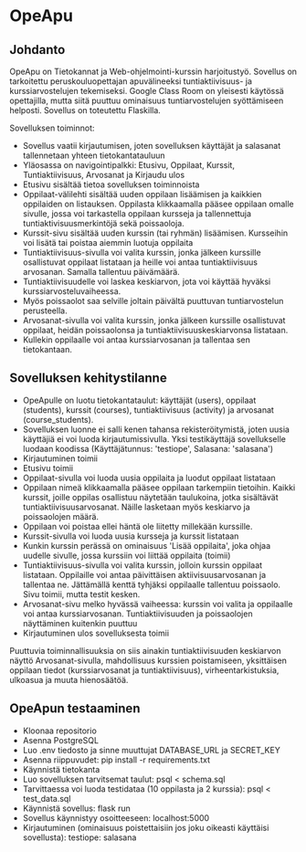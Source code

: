 # OpeApu
## Johdanto
OpeApu on Tietokannat ja Web-ohjelmointi-kurssin harjoitustyö. Sovellus on tarkoitettu peruskouluopettajan
apuvälineeksi tuntiaktiivisuus- ja kurssiarvostelujen tekemiseksi. Google Class Room on yleisesti käytössä
opettajilla, mutta siitä puuttuu ominaisuus tuntiarvostelujen syöttämiseen helposti. Sovellus on toteutettu Flaskilla.

Sovelluksen toiminnot:
* Sovellus vaatii kirjautumisen, joten sovelluksen käyttäjät ja salasanat tallennetaan yhteen tietokantatauluun
* Yläosassa on navigointipalkki: Etusivu, Oppilaat, Kurssit, Tuntiaktiivisuus, Arvosanat ja Kirjaudu ulos
* Etusivu sisältää tietoa sovelluksen toiminnoista
* Oppilaat-välilehti sisältää uuden oppilaan lisäämisen ja kaikkien oppilaiden on listauksen. Oppilasta klikkaamalla pääsee oppilaan omalle sivulle, jossa voi tarkastella oppilaan kursseja ja tallennettuja tuntiaktivisuusmerkintöjä sekä poissaoloja.
* Kurssit-sivu sisältää uuden kurssin (tai ryhmän) lisäämisen. Kursseihin voi lisätä tai poistaa aiemmin luotuja oppilaita
* Tuntiaktiivisuus-sivulla voi valita kurssin, jonka jälkeen kurssille osallistuvat oppilaat listataan ja heille voi antaa tuntiaktiivisuus arvosanan. Samalla tallentuu päivämäärä.
* Tuntiaktiivisuudelle voi laskea keskiarvon, jota voi käyttää hyväksi kurssiarvosteluvaiheessa.
* Myös poissaolot saa selville joltain päivältä puuttuvan tuntiarvostelun perusteella.
* Arvosanat-sivulla voi valita kurssin, jonka jälkeen kurssille osallistuvat oppilaat, heidän poissaolonsa ja tuntiaktiivisuuskeskiarvonsa listataan.
* Kullekin oppilaalle voi antaa kurssiarvosanan ja tallentaa sen tietokantaan.

## Sovelluksen kehitystilanne
* OpeApulle on luotu tietokantataulut: käyttäjät (users), oppilaat (students), kurssit 
(courses), tuntiaktiivisuus (activity) ja arvosanat (course_students).  
* Sovelluksen luonne ei salli kenen tahansa rekisteröitymistä, joten uusia käyttäjiä ei voi luoda kirjautumissivulla. Yksi testikäyttäjä
sovellukselle luodaan koodissa (Käyttäjätunnus: 'testiope', Salasana: 'salasana')
* Kirjautuminen toimii
* Etusivu toimii
* Oppilaat-sivulla voi luoda uusia oppilaita ja luodut oppilaat listataan
* Oppilaan nimeä klikkaamalla pääsee oppilaan tarkempiin tietoihin. Kaikki kurssit, joille oppilas osallistuu näytetään taulukoina, jotka sisältävät tuntiaktiivisuusarvosanat. Näille lasketaan myös keskiarvo ja poissaolojen määrä. 
* Oppilaan voi poistaa ellei häntä ole liitetty millekään kurssille.
* Kurssit-sivulla voi luoda uusia kursseja ja kurssit listataan
* Kunkin kurssin perässä on ominaisuus 'Lisää oppilaita', joka ohjaa uudelle sivulle, jossa kurssiin voi liittää oppilaita (toimii)
* Tuntiaktiivisuus-sivulla voi valita kurssin, jolloin kurssin oppilaat listataan. Oppilaille voi antaa päivittäisen aktiivisuusarvosanan ja tallentaa ne. Jättämällä kenttä tyhjäksi oppilaalle tallentuu poissaolo. Sivu toimii, mutta testit kesken.
* Arvosanat-sivu melko hyvässä vaiheessa: kurssin voi valita ja oppilaalle voi antaa kurssiarvosanan. Tuntiaktiivisuuden ja poissaolojen näyttäminen kuitenkin puuttuu
* Kirjautuminen ulos sovelluksesta toimii

Puuttuvia toiminnallisuuksia on siis ainakin tuntiaktiivisuuden keskiarvon näyttö Arvosanat-sivulla, mahdollisuus kurssien poistamiseen, yksittäisen oppilaan tiedot (kurssiarvosanat ja tuntiaktiivisuus), virheentarkistuksia,
ulkoasua ja muuta hienosäätöä.

## OpeApun testaaminen
* Kloonaa repositorio
* Asenna PostgreSQL
* Luo .env tiedosto ja sinne muuttujat DATABASE_URL ja SECRET_KEY
* Asenna riippuvudet: pip install -r requirements.txt
* Käynnistä tietokanta
* Luo sovelluksen tarvitsemat taulut: psql < schema.sql
* Tarvittaessa voi luoda testidataa (10 oppilasta ja 2 kurssia): psql < test_data.sql
* Käynnistä sovellus: flask run
* Sovellus käynnistyy osoitteeseen: localhost:5000
* Kirjautuminen (ominaisuus poistettaisiin jos joku oikeasti käyttäisi sovellusta): testiope: salasana
